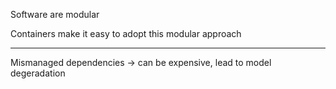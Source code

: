 
Software are modular

Containers make it easy to adopt this modular approach

---

Mismanaged dependencies -> can be expensive, lead to model degeradation



